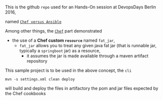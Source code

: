This is the github `repo` used for an Hands-On session at DevopsDays Berlin 2016, 

named [`Chef versus Ansible`](http://www.slideshare.net/francoisledroff/devops-days-berlin2016)

Among other things, the [`Chef`](https://github.com/francoisledroff/devopsdayberlin2016) part demonstrated
  
* the use of a **Chef custom `resource`** named `fat_jar`, 
  * `fat_jar` allows you to treat any given java fat jar (that is runnable jar, typically a `springboot` jar) as a resource, 
    * it assumes the jar is made available through a maven artifact repository

This sample project is to be used in the above concept, the `cli`
    
    mvn -s settings.xml clean deploy
    
will build and deploy the files in artifactory the pom and jar files expected by the Chef cookbooks 
   
